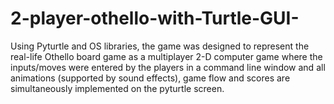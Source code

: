 # 2-player-othello-with-Turtle-GUI-
Using Pyturtle and OS libraries, the game was designed to represent the real-life Othello board game as a multiplayer 2-D computer game where the inputs/moves were entered by the players in a command line window and all animations (supported by sound effects), game flow and scores are simultaneously implemented on the pyturtle screen.
